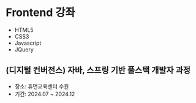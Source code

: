 # Frontend 강좌

- HTML5
- CSS3
- Javascript
- JQuery

## (디지털 컨버전스) 자바, 스프링 기반 풀스택 개발자 과정

- 장소: 휴먼교육센터 수원
- 기간: 2024.07 ~ 2024.12
